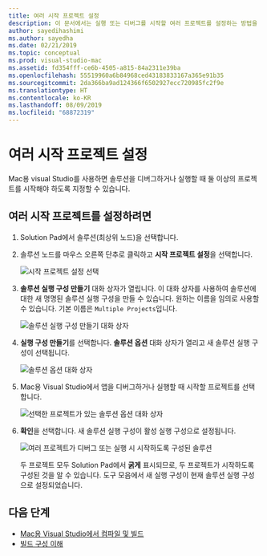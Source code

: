 ```yaml
---
title: 여러 시작 프로젝트 설정
description: 이 문서에서는 실행 또는 디버그를 시작할 여러 프로젝트를 설정하는 방법을 설명합니다.
author: sayedihashimi
ms.author: sayedha
ms.date: 02/21/2019
ms.topic: conceptual
ms.prod: visual-studio-mac
ms.assetid: fd354fff-ce6b-4505-a815-84a2311e39ba
ms.openlocfilehash: 55519960a6b84968ced43183833167a365e91b35
ms.sourcegitcommit: 2da366ba9ad124366f6502927ecc720985fc2f9e
ms.translationtype: HT
ms.contentlocale: ko-KR
ms.lasthandoff: 08/09/2019
ms.locfileid: "68872319"
---
```

# <a name="set-multiple-startup-projects"></a>여러 시작 프로젝트 설정

Mac용 visual Studio를 사용하면 솔루션을 디버그하거나 실행할 때 둘 이상의 프로젝트를 시작해야 하도록 지정할 수 있습니다.

## <a name="to-set-multiple-startup-projects"></a>여러 시작 프로젝트를 설정하려면

1. Solution Pad에서 솔루션(최상위 노드)을 선택합니다.

2. 솔루션 노드를 마우스 오른쪽 단추로 클릭하고 **시작 프로젝트 설정**을 선택합니다.

   ![시작 프로젝트 설정 선택](media/startup-proj-ctx-menu.png)

3. **솔루션 실행 구성 만들기** 대화 상자가 열립니다. 이 대화 상자를 사용하여 솔루션에 대한 새 명명된 솔루션 실행 구성을 만들 수 있습니다. 원하는 이름을 임의로 사용할 수 있습니다. 기본 이름은 `Multiple Projects`입니다.

   ![솔루션 실행 구성 만들기 대화 상자](media/create-sln-run-config.png)

4. **실행 구성 만들기**를 선택합니다. **솔루션 옵션** 대화 상자가 열리고 새 솔루션 실행 구성이 선택됩니다.

   ![솔루션 옵션 대화 상자](media/sln-options-run-config-multi-projects.png)

5. Mac용 Visual Studio에서 앱을 디버그하거나 실행할 때 시작할 프로젝트를 선택합니다.

   ![선택한 프로젝트가 있는 솔루션 옵션 대화 상자](media/sln-options-run-config-multi-projects-configured.png)

6. **확인**을 선택합니다. 새 솔루션 실행 구성이 활성 실행 구성으로 설정됩니다.

   ![여러 프로젝트가 디버그 또는 실행 시 시작하도록 구성된 솔루션](media/startup-project-configured.png)

   두 프로젝트 모두 Solution Pad에서 **굵게** 표시되므로, 두 프로젝트가 시작하도록 구성된 것을 알 수 있습니다. 도구 모음에서 새 실행 구성이 현재 솔루션 실행 구성으로 설정되었습니다.

## <a name="next-steps"></a>다음 단계

- [Mac용 Visual Studio에서 컴파일 및 빌드](compiling-and-building.md)
- [빌드 구성 이해](configurations.md)
